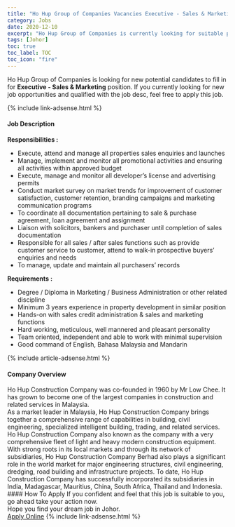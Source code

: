 ```yaml
---
title: "Ho Hup Group of Companies Vacancies Executive - Sales & Marketing" 
category: Jobs 
date: 2020-12-10 
excerpt: "Ho Hup Group of Companies is currently looking for suitable person to fill in the Executive - Sales & Marketing which positioned at Johor" 
tags: [Johor] 
toc: true 
toc_label: TOC 
toc_icon: "fire" 
--- 
```


<p>Ho Hup Group of Companies is looking for new potential candidates to fill in for <b>Executive - Sales & Marketing</b> position. If you currently looking for new job opportunities and qualified with the job desc, feel free to apply this job.
</p>{% include link-adsense.html %} 
<div><div><div><h4>Job Description</h4></div></div><div><div><span><div><div><div><strong>Responsibilities :</strong></div><ul><li>Execute, attend and manage all properties sales enquiries and launches</li><li>Manage, implement and monitor all promotional activities and ensuring all activities within approved budget</li><li>Execute, manage and monitor all developer&#8217;s license and advertising permits</li><li>Conduct market survey on market trends for improvement of customer satisfaction, customer retention, branding campaigns and marketing communication programs</li><li>To coordinate all documentation pertaining to sale &amp; purchase agreement, loan agreement and assignment</li><li>Liaison with solicitors, bankers and purchaser until completion of sales documentation</li><li>Responsible for all sales / after sales functions such as provide customer service to customer, attend to walk-in prospective buyers&#8217; enquiries and needs</li><li>To manage, update and maintain all purchasers&#8217; records</li></ul><div><strong>Requirements :</strong></div><ul><li>Degree / Diploma in Marketing / Business Administration or other related discipline</li><li>Minimum 3 years experience in property development in similar position</li><li>Hands-on with sales credit administration &amp; sales and marketing functions</li><li>Hard working, meticulous, well mannered and pleasant personality</li><li>Team oriented, independent and able to work with minimal supervision</li><li>Good command of English, Bahasa Malaysia and Mandarin</li></ul></div></div></span></div></div></div> 
{% include article-adsense.html %} 
<div><div><div><h4>Company Overview</h4></div></div><div><div><span><div><div>
	Ho Hup Construction Company was co-founded in 1960 by Mr Low Chee. It has grown to become one of the largest companies in construction and related services in Malaysia.</div>
<div>
	As a market leader in Malaysia, Ho Hup Construction Company brings together a comprehensive range of capabilities in building, civil engineering, specialized intelligent building, trading, and related services. Ho Hup Construction Company also known as the company with a very comprehensive fleet of light and heavy modern construction equipment.</div>
<div>
	With strong roots in its local markets and through its network of subsidiaries, Ho Hup Construction Company Berhad also plays a significant role in the world market for major engineering structures, civil engineering, dredging, road building and infrastructure projects. To date, Ho Hup Construction Company has successfully incorporated its subsidiaries in India, Madagascar, Mauritius, China, South Africa, Thailand and Indonesia.&#160;</div></div></span></div></div></div> 
#### How To Apply 
If you confident and feel that this job is suitable to you, go ahead take your action now. <br/> 
Hope you find your dream job in Johor. <br/> 
<a href="https://www.jobstreet.com.my/en/job/executive-sales-marketing-4429925?jobId=jobstreet-my-job-4429925&sectionRank=22&token=0~8ce9995e-de4d-4783-b3bc-7c8968ee11ee&fr=SRP%20View%20In%20New%20Ta" class="btn btn--info" target="_blank" rel="nofollow noopenner">Apply Online</a> 
{% include link-adsense.html %} 